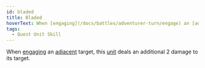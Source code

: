 ```yaml
---
id: bladed
title: Bladed
hoverText: When [engaging](/docs/battles/adventurer-turn/engage) an [adjacent](/docs/glossary/adjacent) target, this [unit](/docs/glossary/unit) deals an additional 2 damage to its target.
tags:
  - Quest Unit Skill
---
```


When [engaging](/docs/battles/adventurer-turn/engage) an [adjacent](/docs/glossary/adjacent) target, this [unit](/docs/glossary/unit) deals an additional 2 damage to its target.
